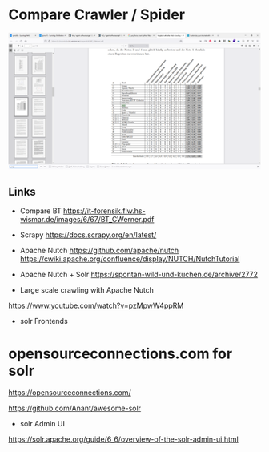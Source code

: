 
# Compare Crawler / Spider

![](../pic/2021-11-10-10-16-47-crwl-compare.png)

## Links

- Compare BT 
https://it-forensik.fiw.hs-wismar.de/images/6/67/BT_CWerner.pdf

- Scrapy
https://docs.scrapy.org/en/latest/

- Apache Nutch 
https://github.com/apache/nutch
https://cwiki.apache.org/confluence/display/NUTCH/NutchTutorial

- Apache Nutch + Solr 
https://spontan-wild-und-kuchen.de/archive/2772

- Large scale crawling with Apache Nutch

https://www.youtube.com/watch?v=pzMpwW4ppRM

- solr Frontends 

# opensourceconnections.com for solr 
<https://opensourceconnections.com/>

https://github.com/Anant/awesome-solr

- solr Admin UI 

https://solr.apache.org/guide/6_6/overview-of-the-solr-admin-ui.html